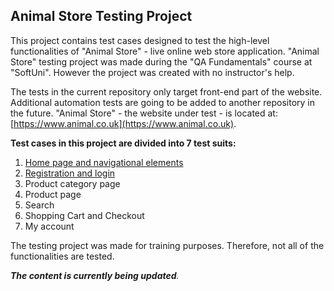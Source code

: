 ## Animal Store Testing Project

This project contains test cases designed to test the high-level functionalities of "Animal Store" - live online web store application. "Animal Store" testing project was made during the "QA Fundamentals" course at "SoftUni". However the project was created with no instructor's help.

The tests in the current repository only target front-end part of the website. Additional automation tests are going to be added to  another repository in the future. "Animal Store" - the website under test - is located at: [https://www.animal.co.uk](https://www.animal.co.uk).

**Test cases in this project are divided into 7 test suits:**
1. [Home page and navigational elements](./1.%20Home%20Page%20TS/README.md)
2. [Registration and login](./2.%20Registration%20and%20Login%20TS/README.md)
3. Product category page
4. Product page
5. Search
6. Shopping Cart and Checkout
7. My account



The testing project was made for training purposes. Therefore, not all of the functionalities are tested.

_**The content is currently being updated**._
